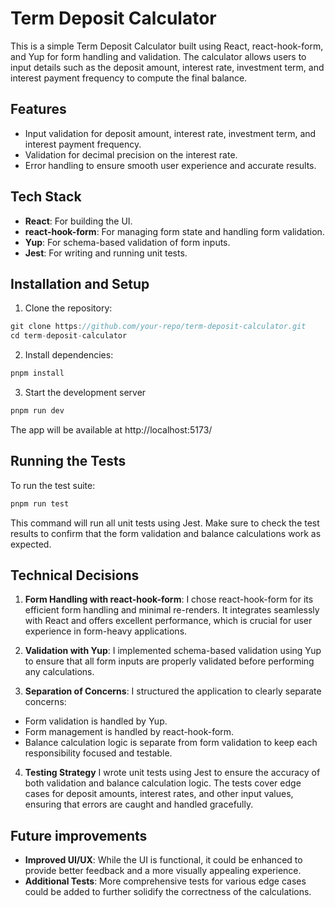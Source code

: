 # Term Deposit Calculator
This is a simple Term Deposit Calculator built using React, react-hook-form, and Yup for form handling and validation. The calculator allows users to input details such as the deposit amount, interest rate, investment term, and interest payment frequency to compute the final balance.

## Features
- Input validation for deposit amount, interest rate, investment term, and interest payment frequency.
- Validation for decimal precision on the interest rate.
- Error handling to ensure smooth user experience and accurate results.

## Tech Stack
- **React**: For building the UI.
- **react-hook-form**: For managing form state and handling form validation.
- **Yup**: For schema-based validation of form inputs.
- **Jest**: For writing and running unit tests.

## Installation and Setup
1. Clone the repository:

```js
git clone https://github.com/your-repo/term-deposit-calculator.git
cd term-deposit-calculator
```
2. Install dependencies:

```js
pnpm install
```

3. Start the development server

```js
pnpm run dev
```

The app will be available at http://localhost:5173/



## Running the Tests
To run the test suite:

```js
pnpm run test
```
This command will run all unit tests using Jest. Make sure to check the test results to confirm that the form validation and balance calculations work as expected.


## Technical Decisions
1. **Form Handling with react-hook-form**:
I chose react-hook-form for its efficient form handling and minimal re-renders. It integrates seamlessly with React and offers excellent performance, which is crucial for user experience in form-heavy applications.

2. **Validation with Yup**:
I implemented schema-based validation using Yup to ensure that all form inputs are properly validated before performing any calculations.

3. **Separation of Concerns**:
I structured the application to clearly separate concerns:
- Form validation is handled by Yup.
- Form management is handled by react-hook-form.
- Balance calculation logic is separate from form validation to keep each responsibility focused and testable.

4. **Testing Strategy**
I wrote unit tests using Jest to ensure the accuracy of both validation and balance calculation logic. The tests cover edge cases for deposit amounts, interest rates, and other input values, ensuring that errors are caught and handled gracefully.

## Future improvements
- **Improved UI/UX**: While the UI is functional, it could be enhanced to provide better feedback and a more visually appealing experience.
- **Additional Tests**: More comprehensive tests for various edge cases could be added to further solidify the correctness of the calculations.